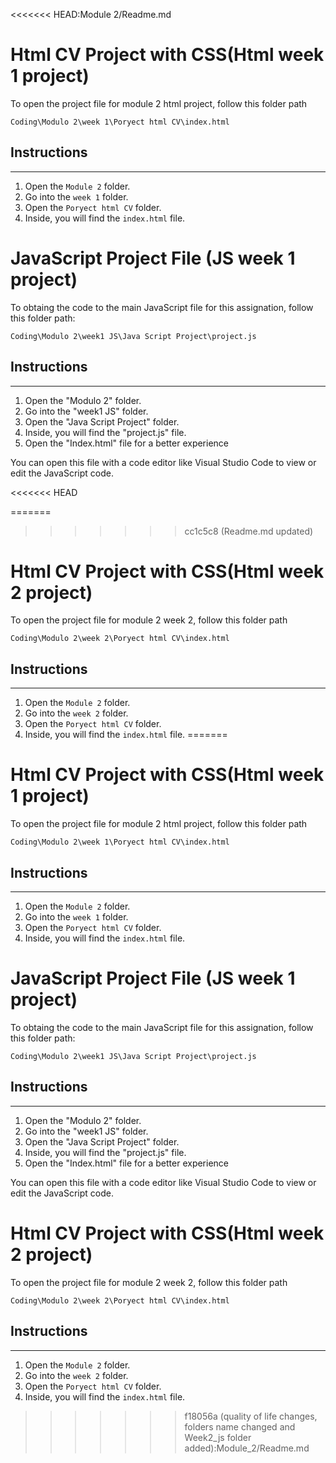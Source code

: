 <<<<<<< HEAD:Module 2/Readme.md
# **Html CV Project with CSS(Html week 1 project)** #

To open the project file for module 2 html project, follow this folder path

`Coding\Modulo 2\week 1\Poryect html CV\index.html`

## **Instructions** ##
-------------
1. Open the `Module 2` folder.
2. Go into the `week 1` folder.
3. Open the `Poryect html CV` folder.
4. Inside, you will find the `index.html` file.


# **JavaScript Project File (JS week 1 project)** #

To obtaing the code to the main JavaScript file 
for this assignation, follow this folder path:

`Coding\Modulo 2\week1 JS\Java Script Project\project.js`

## **Instructions**  ##
-------------
1. Open the "Modulo 2" folder.
2. Go into the "week1 JS" folder.
3. Open the "Java Script Project" folder.
4. Inside, you will find the "project.js" file.
5. Open the "Index.html" file for a better experience

You can open this file with a code editor like Visual Studio Code to view or edit the JavaScript code.

<<<<<<< HEAD

=======
>>>>>>> cc1c5c8 (Readme.md updated)
# **Html CV Project with CSS(Html week 2 project)** #

To open the project file for module 2  week 2, follow this folder path

`Coding\Modulo 2\week 2\Poryect html CV\index.html`

## **Instructions** ##
-------------
1. Open the `Module 2` folder.
2. Go into the `week 2` folder.
3. Open the `Poryect html CV` folder.
4. Inside, you will find the `index.html` file.
=======
# **Html CV Project with CSS(Html week 1 project)** #

To open the project file for module 2 html project, follow this folder path

`Coding\Modulo 2\week 1\Poryect html CV\index.html`

## **Instructions** ##
-------------
1. Open the `Module 2` folder.
2. Go into the `week 1` folder.
3. Open the `Poryect html CV` folder.
4. Inside, you will find the `index.html` file.


# **JavaScript Project File (JS week 1 project)** #

To obtaing the code to the main JavaScript file 
for this assignation, follow this folder path:

`Coding\Modulo 2\week1 JS\Java Script Project\project.js`

## **Instructions**  ##
-------------
1. Open the "Modulo 2" folder.
2. Go into the "week1 JS" folder.
3. Open the "Java Script Project" folder.
4. Inside, you will find the "project.js" file.
5. Open the "Index.html" file for a better experience

You can open this file with a code editor like Visual Studio Code to view or edit the JavaScript code.

# **Html CV Project with CSS(Html week 2 project)** #

To open the project file for module 2  week 2, follow this folder path

`Coding\Modulo 2\week 2\Poryect html CV\index.html`

## **Instructions** ##
-------------
1. Open the `Module 2` folder.
2. Go into the `week 2` folder.
3. Open the `Poryect html CV` folder.
4. Inside, you will find the `index.html` file.
>>>>>>> f18056a (quality of life changes, folders name changed and Week2_js folder added):Module_2/Readme.md

